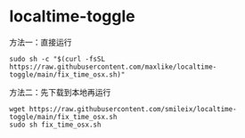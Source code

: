 # localtime-toggle
方法一：直接运行
```
sudo sh -c "$(curl -fsSL https://raw.githubusercontent.com/maxlike/localtime-toggle/main/fix_time_osx.sh)"
```
方法二：先下载到本地再运行
```
wget https://raw.githubusercontent.com/smileix/localtime-toggle/main/fix_time_osx.sh
sudo sh fix_time_osx.sh
```
